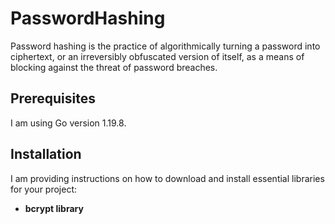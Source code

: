 # PasswordHashing

Password hashing is the practice of algorithmically turning a password into ciphertext, or an irreversibly obfuscated version of itself, as a means of blocking against the threat of password breaches.

## Prerequisites

I am using Go version 1.19.8.

## Installation

I am providing instructions on how to download and install essential libraries for your project:

- **bcrypt library**
  ```bash go get golang.org/x/crypto/bcrypt


